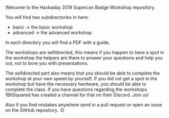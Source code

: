 Welcome to the Hackaday 2019 Supercon Badge Workshop repository.

You will find two subdirectories in here:
* basic -> the basic workshop
* advanced -> the advanced workshop

In each directory you will find a PDF with a guide.

The workshops are selfdirected, this means if you happen to have a spot in the
workshop the helpers are there to answer your questions and help you out, not
to bore you with presentations.

The selfdirected part also means that you should be able to complete the
workshop at your own speed by yourself. If you did not get a spot in the
workshop but have the necessary hardware, you should be able to complete the
class. If you have questions regarding the workshops 1BitSquared has created a
channel for that on their Discord. Join us!

Also if you find mistakes anywhere send in a pull request or open an issue on
the GitHub repository. :D
